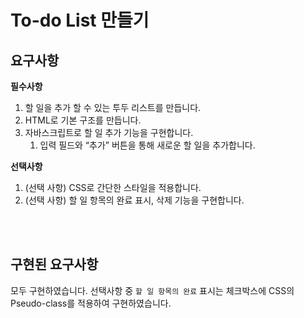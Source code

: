# To-do List 만들기
## 요구사항

**필수사항**
1. 할 일을 추가 할 수 있는 투두 리스트를 만듭니다.
2. HTML로 기본 구조를 만듭니다.
3. 자바스크립트로 할 일 추가 기능을 구현합니다.
    1. 입력 필드와 “추가” 버튼을 통해 새로운 할 일을 추가합니다.

**선택사항**
1. (선택 사항) CSS로 간단한 스타일을 적용합니다.
2. (선택 사항) 할 일 항목의 완료 표시, 삭제 기능을 구현합니다.

<br><br>

## 구현된 요구사항
모두 구현하였습니다.
선택사항 중 `할 일 항목의 완료` 표시는 체크박스에 CSS의 Pseudo-class를 적용하여 구현하였습니다.
